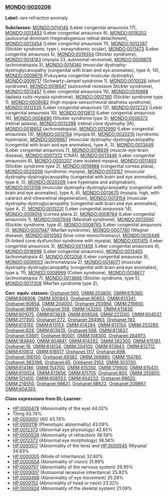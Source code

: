 
### [MONDO:0020206](http://purl.obolibrary.org/obo/MONDO_0020206)
**Label:** rare refraction anomaly

**Subclasses:** [MONDO:0014145](http://purl.obolibrary.org/obo/MONDO_0014145) (Leber congenital amaurosis 17), [MONDO:0013453](http://purl.obolibrary.org/obo/MONDO_0013453) (Leber congenital amaurosis 8), [MONDO:0016202](http://purl.obolibrary.org/obo/MONDO_0016202) (autosomal dominant rhegmatogenous retinal detachment), [MONDO:0013454](http://purl.obolibrary.org/obo/MONDO_0013454) (Leber congenital amaurosis 11), [MONDO:0012287](http://purl.obolibrary.org/obo/MONDO_0012287) (Stickler syndrome, type i, nonsyndromic ocular), [MONDO:0011473](http://purl.obolibrary.org/obo/MONDO_0011473) (Leber congenital amaurosis 5), [MONDO:0019354](http://purl.obolibrary.org/obo/MONDO_0019354) (Stickler syndrome), [MONDO:0014183](http://purl.obolibrary.org/obo/MONDO_0014183) (myopia 23, autosomal recessive), [MONDO:0009875](http://purl.obolibrary.org/obo/MONDO_0009875) (achromatopsia 3), [MONDO:0014140](http://purl.obolibrary.org/obo/MONDO_0014140) (muscular dystrophy-dystroglycanopathy (congenital with brain and eye anomalies), type A, 14), [MONDO:0009678](http://purl.obolibrary.org/obo/MONDO_0009678) (Fukuyama congenital muscular dystrophy), [MONDO:0009717](http://purl.obolibrary.org/obo/MONDO_0009717) (Schwartz-Jampel syndrome 1), [MONDO:0010026](http://purl.obolibrary.org/obo/MONDO_0010026) (short syndrome), [MONDO:0016647](http://purl.obolibrary.org/obo/MONDO_0016647) (autosomal recessive Stickler syndrome), [MONDO:0013457](http://purl.obolibrary.org/obo/MONDO_0013457) (Leber congenital amaurosis 15), [MONDO:0010988](http://purl.obolibrary.org/obo/MONDO_0010988) (aplasia cutis-myopia syndrome), [MONDO:0007160](http://purl.obolibrary.org/obo/MONDO_0007160) (Stickler syndrome type 1), [MONDO:0009082](http://purl.obolibrary.org/obo/MONDO_0009082) (high myopia-sensorineural deafness syndrome), [MONDO:0012525](http://purl.obolibrary.org/obo/MONDO_0012525) (Leber congenital amaurosis 12), [MONDO:0012723](http://purl.obolibrary.org/obo/MONDO_0012723) (Leber congenital amaurosis 10), [MONDO:0013613](http://purl.obolibrary.org/obo/MONDO_0013613) (Leber congenital amaurosis 16), [MONDO:0008490](http://purl.obolibrary.org/obo/MONDO_0008490) (Stickler syndrome type 3), [MONDO:0008372](http://purl.obolibrary.org/obo/MONDO_0008372) (retinal aplasia), [MONDO:0012398](http://purl.obolibrary.org/obo/MONDO_0012398) (retinal cone dystrophy 3A), [MONDO:0018852](http://purl.obolibrary.org/obo/MONDO_0018852) (achromatopsia), [MONDO:0012990](http://purl.obolibrary.org/obo/MONDO_0012990) (Leber congenital amaurosis 13), [MONDO:0012154](http://purl.obolibrary.org/obo/MONDO_0012154) (myopia 6), [MONDO:0020210](http://purl.obolibrary.org/obo/MONDO_0020210) (syndromic hyperopia), [MONDO:0009667](http://purl.obolibrary.org/obo/MONDO_0009667) (muscular dystrophy-dystroglycanopathy (congenital with brain and eye anomalies), type A, 3), [MONDO:0013449](http://purl.obolibrary.org/obo/MONDO_0013449) (Leber congenital amaurosis 7), [MONDO:0018939](http://purl.obolibrary.org/obo/MONDO_0018939) (muscle-eye-brain disease), [MONDO:0007372](http://purl.obolibrary.org/obo/MONDO_0007372) (CNA1), [MONDO:0013446](http://purl.obolibrary.org/obo/MONDO_0013446) (Leber congenital amaurosis 6), [MONDO:0020207](http://purl.obolibrary.org/obo/MONDO_0020207) (rare isolated myopia), [MONDO:0011493](http://purl.obolibrary.org/obo/MONDO_0011493) (Stickler syndrome type 2), [MONDO:0018888](http://purl.obolibrary.org/obo/MONDO_0018888) (congenital cornea plana), [MONDO:0020208](http://purl.obolibrary.org/obo/MONDO_0020208) (syndromic myopia), [MONDO:0013157](http://purl.obolibrary.org/obo/MONDO_0013157) (muscular dystrophy-dystroglycanopathy (congenital with brain and eye anomalies), type A, 5), [MONDO:0020209](http://purl.obolibrary.org/obo/MONDO_0020209) (rare hyperopia and astigmatism), [MONDO:0013158](http://purl.obolibrary.org/obo/MONDO_0013158) (muscular dystrophy-dystroglycanopathy (congenital with brain and eye anomalies), type A, 6), [MONDO:0013670](http://purl.obolibrary.org/obo/MONDO_0013670) (myopia, high, with cataract and vitreoretinal degeneration), [MONDO:0013154](http://purl.obolibrary.org/obo/MONDO_0013154) (muscular dystrophy-dystroglycanopathy (congenital with brain and eye anomalies), type A, 2), [MONDO:0013231](http://purl.obolibrary.org/obo/MONDO_0013231) (Leber congenital amaurosis 14), [MONDO:0009014](http://purl.obolibrary.org/obo/MONDO_0009014) (cornea plana 2), [MONDO:0008764](http://purl.obolibrary.org/obo/MONDO_0008764) (Leber congenital amaurosis 1), [MONDO:0007949](http://purl.obolibrary.org/obo/MONDO_0007949) (Marshall syndrome), [MONDO:0013590](http://purl.obolibrary.org/obo/MONDO_0013590) (Stickler syndrome, type 4), [MONDO:0008765](http://purl.obolibrary.org/obo/MONDO_0008765) (Leber congenital amaurosis 2), [MONDO:0007947](http://purl.obolibrary.org/obo/MONDO_0007947) (Marfan syndrome), [MONDO:0007740](http://purl.obolibrary.org/obo/MONDO_0007740) (Wagner disease), [MONDO:0010563](http://purl.obolibrary.org/obo/MONDO_0010563) (blue cone monochromacy), [MONDO:0010446](http://purl.obolibrary.org/obo/MONDO_0010446) (X-linked cone dysfunction syndrome with myopia), [MONDO:0011415](http://purl.obolibrary.org/obo/MONDO_0011415) (Leber congenital amaurosis 3), [MONDO:0011458](http://purl.obolibrary.org/obo/MONDO_0011458) (Leber congenital amaurosis 4), [MONDO:0018998](http://purl.obolibrary.org/obo/MONDO_0018998) (Leber congenital amaurosis), [MONDO:0013465](http://purl.obolibrary.org/obo/MONDO_0013465) (achromatopsia 4), [MONDO:0012056](http://purl.obolibrary.org/obo/MONDO_0012056) (Leber congenital amaurosis 9), [MONDO:0009003](http://purl.obolibrary.org/obo/MONDO_0009003) (achromatopsia 2), [MONDO:0014071](http://purl.obolibrary.org/obo/MONDO_0014071) (muscular dystrophy-dystroglycanopathy (congenital with brain and eye anomalies), type a, 11), [MONDO:0008999](http://purl.obolibrary.org/obo/MONDO_0008999) (Cohen syndrome), [MONDO:0014677](http://purl.obolibrary.org/obo/MONDO_0014677) (achromatopsia 7), [MONDO:0013666](http://purl.obolibrary.org/obo/MONDO_0013666) (Stickler syndrome, type 5), [MONDO:0017308](http://purl.obolibrary.org/obo/MONDO_0017308) (Marfan syndrome type 2), 

**Corr. equiv. classes:** [Orphanet:560](http://www.orpha.net/ORDO/Orphanet_560), [OMIM:253800](http://purl.obolibrary.org/obo/OMIM_253800), [OMIM:615360](http://purl.obolibrary.org/obo/OMIM_615360), [OMIM:608908](http://purl.obolibrary.org/obo/OMIM_608908), [OMIM:300843](http://purl.obolibrary.org/obo/OMIM_300843), [Orphanet:90653](http://www.orpha.net/ORDO/Orphanet_90653), [OMIM:613341](http://purl.obolibrary.org/obo/OMIM_613341), [Orphanet:90654](http://www.orpha.net/ORDO/Orphanet_90654), [OMIM:204000](http://purl.obolibrary.org/obo/OMIM_204000), [Orphanet:250984](http://www.orpha.net/ORDO/Orphanet_250984), [OMIM:216900](http://purl.obolibrary.org/obo/OMIM_216900), [Orphanet:98619](http://www.orpha.net/ORDO/Orphanet_98619), [Orphanet:558](http://www.orpha.net/ORDO/Orphanet_558), [OMIM:143200](http://purl.obolibrary.org/obo/OMIM_143200), [OMIM:613826](http://purl.obolibrary.org/obo/OMIM_613826), [OMIM:601075](http://purl.obolibrary.org/obo/OMIM_601075), [OMIM:613829](http://purl.obolibrary.org/obo/OMIM_613829), [OMIM:609508](http://purl.obolibrary.org/obo/OMIM_609508), [OMIM:221200](http://purl.obolibrary.org/obo/OMIM_221200), [OMIM:604537](http://purl.obolibrary.org/obo/OMIM_604537), [OMIM:217300](http://purl.obolibrary.org/obo/OMIM_217300), [Orphanet:272](http://www.orpha.net/ORDO/Orphanet_272), [Orphanet:284963](http://www.orpha.net/ORDO/Orphanet_284963), [Orphanet:193](http://www.orpha.net/ORDO/Orphanet_193), [OMIM:613150](http://purl.obolibrary.org/obo/OMIM_613150), [OMIM:613153](http://purl.obolibrary.org/obo/OMIM_613153), [OMIM:614284](http://purl.obolibrary.org/obo/OMIM_614284), [OMIM:613154](http://purl.obolibrary.org/obo/OMIM_613154), [OMIM:253280](http://purl.obolibrary.org/obo/OMIM_253280), [Orphanet:828](http://www.orpha.net/ORDO/Orphanet_828), [OMIM:613835](http://purl.obolibrary.org/obo/OMIM_613835), [Orphanet:588](http://www.orpha.net/ORDO/Orphanet_588), [OMIM:613837](http://purl.obolibrary.org/obo/OMIM_613837), [Orphanet:53691](http://www.orpha.net/ORDO/Orphanet_53691), [Orphanet:90001](http://www.orpha.net/ORDO/Orphanet_90001), [OMIM:108300](http://purl.obolibrary.org/obo/OMIM_108300), [Orphanet:284973](http://www.orpha.net/ORDO/Orphanet_284973), [OMIM:184840](http://purl.obolibrary.org/obo/OMIM_184840), [OMIM:604841](http://purl.obolibrary.org/obo/OMIM_604841), [OMIM:614292](http://purl.obolibrary.org/obo/OMIM_614292), [OMIM:262300](http://purl.obolibrary.org/obo/OMIM_262300), [OMIM:615181](http://purl.obolibrary.org/obo/OMIM_615181), [Orphanet:16](http://www.orpha.net/ORDO/Orphanet_16), [OMIM:614134](http://purl.obolibrary.org/obo/OMIM_614134), [OMIM:204100](http://purl.obolibrary.org/obo/OMIM_204100), [OMIM:613843](http://purl.obolibrary.org/obo/OMIM_613843), [OMIM:612712](http://purl.obolibrary.org/obo/OMIM_612712), [OMIM:610612](http://purl.obolibrary.org/obo/OMIM_610612), [OMIM:616517](http://purl.obolibrary.org/obo/OMIM_616517), [Orphanet:1117](http://www.orpha.net/ORDO/Orphanet_1117), [Orphanet:898](http://www.orpha.net/ORDO/Orphanet_898), [Orphanet:166100](http://www.orpha.net/ORDO/Orphanet_166100), [Orphanet:49382](http://www.orpha.net/ORDO/Orphanet_49382), [OMIM:269880](http://purl.obolibrary.org/obo/OMIM_269880), [OMIM:154780](http://purl.obolibrary.org/obo/OMIM_154780), [Orphanet:363396](http://www.orpha.net/ORDO/Orphanet_363396), [Orphanet:65](http://www.orpha.net/ORDO/Orphanet_65), [Orphanet:3163](http://www.orpha.net/ORDO/Orphanet_3163), [OMIM:303700](http://purl.obolibrary.org/obo/OMIM_303700), [OMIM:614186](http://purl.obolibrary.org/obo/OMIM_614186), [OMIM:154700](http://purl.obolibrary.org/obo/OMIM_154700), [OMIM:615350](http://purl.obolibrary.org/obo/OMIM_615350), [OMIM:179900](http://purl.obolibrary.org/obo/OMIM_179900), [OMIM:615431](http://purl.obolibrary.org/obo/OMIM_615431), [OMIM:610024](http://purl.obolibrary.org/obo/OMIM_610024), [OMIM:613856](http://purl.obolibrary.org/obo/OMIM_613856), [OMIM:611755](http://purl.obolibrary.org/obo/OMIM_611755), [Orphanet:800](http://www.orpha.net/ORDO/Orphanet_800), [OMIM:255800](http://purl.obolibrary.org/obo/OMIM_255800), [OMIM:121400](http://purl.obolibrary.org/obo/OMIM_121400), [OMIM:608553](http://purl.obolibrary.org/obo/OMIM_608553), [OMIM:604232](http://purl.obolibrary.org/obo/OMIM_604232), [Orphanet:98620](http://www.orpha.net/ORDO/Orphanet_98620), [OMIM:216550](http://purl.obolibrary.org/obo/OMIM_216550), [Orphanet:98621](http://www.orpha.net/ORDO/Orphanet_98621), [Orphanet:98622](http://www.orpha.net/ORDO/Orphanet_98622), [Orphanet:209867](http://www.orpha.net/ORDO/Orphanet_209867), [OMIM:604393](http://purl.obolibrary.org/obo/OMIM_604393), 

**Class expressions from DL-Learner:**

- [HP:0000478](http://purl.obolibrary.org/obo/HP_0000478) (Abnormality of the eye) 44.02%
- Thing 43.74%
- [HP:0000001](http://purl.obolibrary.org/obo/HP_0000001) (All) 43.74%
- [HP:0000118](http://purl.obolibrary.org/obo/HP_0000118) (Phenotypic abnormality) 43.09%
- [HP:0012373](http://purl.obolibrary.org/obo/HP_0012373) (Abnormal eye physiology) 42.65%
- [HP:0000539](http://purl.obolibrary.org/obo/HP_0000539) (Abnormality of refraction) 38.59%
- [HP:0012372](http://purl.obolibrary.org/obo/HP_0012372) (Abnormal eye morphology) 38.56%
- [HP:0000517](http://purl.obolibrary.org/obo/HP_0000517) (Abnormality of the lens) and [HP:0000545](http://purl.obolibrary.org/obo/HP_0000545) (Myopia) 34.83%
- [HP:0000005](http://purl.obolibrary.org/obo/HP_0000005) (Mode of inheritance) 32.60%
- [HP:0000504](http://purl.obolibrary.org/obo/HP_0000504) (Abnormality of vision) 31.89%
- [HP:0000707](http://purl.obolibrary.org/obo/HP_0000707) (Abnormality of the nervous system) 29.95%
- [HP:0000007](http://purl.obolibrary.org/obo/HP_0000007) (Autosomal recessive inheritance) 25.92%
- [HP:0000496](http://purl.obolibrary.org/obo/HP_0000496) (Abnormality of eye movement) 25.28%
- [HP:0000152](http://purl.obolibrary.org/obo/HP_0000152) (Abnormality of head or neck) 23.32%
- [HP:0000924](http://purl.obolibrary.org/obo/HP_0000924) (Abnormality of the skeletal system) 21.09%


